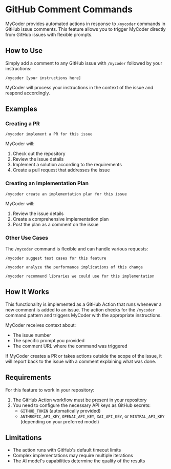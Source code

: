 # GitHub Comment Commands

MyCoder provides automated actions in response to `/mycoder` commands in GitHub issue comments. This feature allows you to trigger MyCoder directly from GitHub issues with flexible prompts.

## How to Use

Simply add a comment to any GitHub issue with `/mycoder` followed by your instructions:

```
/mycoder [your instructions here]
```

MyCoder will process your instructions in the context of the issue and respond accordingly.

## Examples

### Creating a PR

```
/mycoder implement a PR for this issue
```

MyCoder will:
1. Check out the repository
2. Review the issue details
3. Implement a solution according to the requirements
4. Create a pull request that addresses the issue

### Creating an Implementation Plan

```
/mycoder create an implementation plan for this issue
```

MyCoder will:
1. Review the issue details
2. Create a comprehensive implementation plan
3. Post the plan as a comment on the issue

### Other Use Cases

The `/mycoder` command is flexible and can handle various requests:

```
/mycoder suggest test cases for this feature
```

```
/mycoder analyze the performance implications of this change
```

```
/mycoder recommend libraries we could use for this implementation
```

## How It Works

This functionality is implemented as a GitHub Action that runs whenever a new comment is added to an issue. The action checks for the `/mycoder` command pattern and triggers MyCoder with the appropriate instructions.

MyCoder receives context about:
- The issue number
- The specific prompt you provided
- The comment URL where the command was triggered

If MyCoder creates a PR or takes actions outside the scope of the issue, it will report back to the issue with a comment explaining what was done.

## Requirements

For this feature to work in your repository:

1. The GitHub Action workflow must be present in your repository
2. You need to configure the necessary API keys as GitHub secrets:
   - `GITHUB_TOKEN` (automatically provided)
   - `ANTHROPIC_API_KEY`, `OPENAI_API_KEY`, `XAI_API_KEY`, or `MISTRAL_API_KEY` (depending on your preferred model)

## Limitations

- The action runs with GitHub's default timeout limits
- Complex implementations may require multiple iterations
- The AI model's capabilities determine the quality of the results